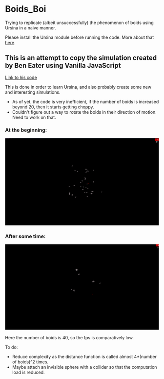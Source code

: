 # Boids_Boi
Trying to replicate (albeit unsuccessfully) the phenomenon of boids using Ursina in a naive manner.

Please install the Ursina module before running the code. More about that [here](https://www.ursinaengine.org/).

## This is an attempt to copy the simulation created by Ben Eater using Vanilla JavaScript

[Link to his code](https://github.com/beneater/boids)

This is done in order to learn Ursina, and also probably create some new and interesting simulations.

- As of yet, the code is very inefficient, if the number of boids is increased beyond 20, then it starts getting choppy.
- Couldn't figure out a way to rotate the boids in their direction of motion. Need to work on that.

### At the beginning:
![Alt Text](https://github.com/ashish-kp/Boids_Boi/blob/main/pictures/Boids_1.png)

### After some time:
![Alt Text](https://github.com/ashish-kp/Boids_Boi/blob/main/pictures/Boids_2.png)

Here the number of boids is 40, so the fps is comparatively low. 

To do:
- Reduce complexity as the distance function is called almost 4*(number of boids)^2 times.
- Maybe attach an invisible sphere with a collider so that the computation load is reduced.  
